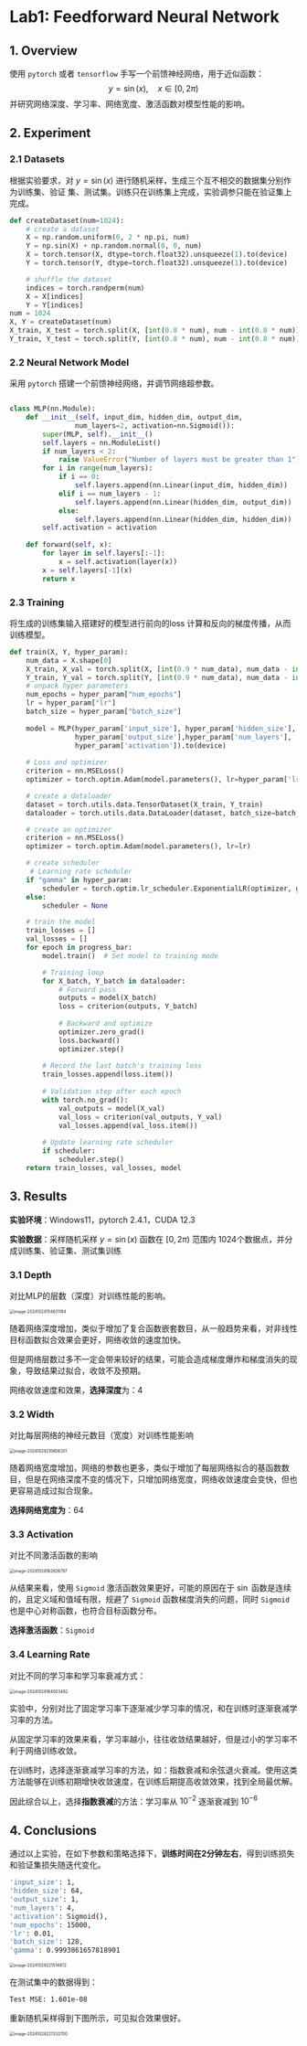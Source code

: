 # Lab1: Feedforward Neural Network

## 1. Overview

使用 `pytorch` 或者 `tensorflow` 手写一个前馈神经网络，用于近似函数：
$$
y=\sin(x),\quad x\in[0,2\pi)
$$
并研究网络深度、学习率、网络宽度、激活函数对模型性能的影响。

## 2. Experiment

### 2.1 Datasets

根据实验要求，对 $y=\sin(x)$ 进行随机采样，生成三个互不相交的数据集分别作为训练集、验证 集、测试集。训练只在训练集上完成，实验调参只能在验证集上完成。

```python
def createDataset(num=1024):
    # create a dataset
    X = np.random.uniform(0, 2 * np.pi, num)
    Y = np.sin(X) + np.random.normal(0, 0, num)
    X = torch.tensor(X, dtype=torch.float32).unsqueeze(1).to(device)
    Y = torch.tensor(Y, dtype=torch.float32).unsqueeze(1).to(device)

    # shuffle the dataset 
    indices = torch.randperm(num)
    X = X[indices]
    Y = Y[indices]
num = 1024
X, Y = createDataset(num)
X_train, X_test = torch.split(X, [int(0.8 * num), num - int(0.8 * num)])
Y_train, Y_test = torch.split(Y, [int(0.8 * num), num - int(0.8 * num)])
```

### 2.2 Neural Network Model

采用 `pytorch` 搭建一个前馈神经网络，并调节网络超参数。

```python

class MLP(nn.Module):
    def __init__(self, input_dim, hidden_dim, output_dim, 
                num_layers=2, activation=nn.Sigmoid()):
        super(MLP, self).__init__()
        self.layers = nn.ModuleList()
        if num_layers < 2:
            raise ValueError("Number of layers must be greater than 1")
        for i in range(num_layers):
            if i == 0:
                self.layers.append(nn.Linear(input_dim, hidden_dim))
            elif i == num_layers - 1:
                self.layers.append(nn.Linear(hidden_dim, output_dim))
            else:
                self.layers.append(nn.Linear(hidden_dim, hidden_dim)) 
        self.activation = activation
    
    def forward(self, x):
        for layer in self.layers[:-1]:
            x = self.activation(layer(x))
        x = self.layers[-1](x)
        return x
```

### 2.3 Training

将生成的训练集输入搭建好的模型进行前向的loss 计算和反向的梯度传播，从而训练模型。

```python
def train(X, Y, hyper_param):
    num_data = X.shape[0]
    X_train, X_val = torch.split(X, [int(0.9 * num_data), num_data - int(0.9 * num_data)], dim=0)
    Y_train, Y_val = torch.split(Y, [int(0.9 * num_data), num_data - int(0.9 * num_data)], dim=0)
    # unpack hyper parameters
    num_epochs = hyper_param["num_epochs"]
    lr = hyper_param["lr"]
    batch_size = hyper_param["batch_size"]
    
    model = MLP(hyper_param['input_size'], hyper_param['hidden_size'], 
                hyper_param['output_size'],hyper_param['num_layers'],
                hyper_param['activation']).to(device)
    
    # Loss and optimizer
    criterion = nn.MSELoss()
    optimizer = torch.optim.Adam(model.parameters(), lr=hyper_param['lr'])

    # create a dataloader
    dataset = torch.utils.data.TensorDataset(X_train, Y_train)
    dataloader = torch.utils.data.DataLoader(dataset, batch_size=batch_size, shuffle=True)

    # create an optimizer
    criterion = nn.MSELoss()
    optimizer = torch.optim.Adam(model.parameters(), lr=lr)

    # create scheduler
     # Learning rate scheduler
    if "gamma" in hyper_param:
        scheduler = torch.optim.lr_scheduler.ExponentialLR(optimizer, gamma=hyper_param['gamma'])
    else:
        scheduler = None

    # train the model
    train_losses = []
    val_losses = []
    for epoch in progress_bar:
        model.train()  # Set model to training mode

        # Training loop
        for X_batch, Y_batch in dataloader:
            # Forward pass
            outputs = model(X_batch)
            loss = criterion(outputs, Y_batch)
            
            # Backward and optimize
            optimizer.zero_grad()
            loss.backward()
            optimizer.step()
        
        # Record the last batch's training loss
        train_losses.append(loss.item())
        
        # Validation step after each epoch
        with torch.no_grad():
            val_outputs = model(X_val)
            val_loss = criterion(val_outputs, Y_val)
            val_losses.append(val_loss.item())
        
        # Update learning rate scheduler
        if scheduler:
            scheduler.step()
    return train_losses, val_losses, model
```

## 3. Results

**实验环境**：Windows11，pytorch 2.4.1，CUDA 12.3

**实验数据**：采样随机采样 $y=\sin(x)$ 函数在 $[0,2\pi)$ 范围内 1024个数据点，并分成训练集、验证集、测试集训练

### 3.1 Depth

对比MLP的层数（深度）对训练性能的影响。

<img src="assets/image-20241028154631184.png" alt="image-20241028154631184" style="zoom: 50%;" />

随着网络深度增加，类似于增加了复合函数嵌套数目，从一般趋势来看，对非线性目标函数拟合效果会更好，网络收敛的速度加快。

但是网络层数过多不一定会带来较好的结果，可能会造成梯度爆炸和梯度消失的现象，导致结果过拟合，收敛不及预期。

网络收敛速度和效果，**选择深度**为：4

### 3.2 Width

对比每层网络的神经元数目（宽度）对训练性能影响

<img src="assets/image-20241028210806301.png" alt="image-20241028210806301" style="zoom: 50%;" />

随着网络宽度增加，网络的参数也更多，类似于增加了每层网络拟合的基函数数目，但是在网络深度不变的情况下，只增加网络宽度，网络收敛速度会变快，但也更容易造成过拟合现象。

**选择网络宽度为**：64

### 3.3 Activation

对比不同激活函数的影响

<img src="assets/image-20241028162826797.png" alt="image-20241028162826797" style="zoom: 50%;" />

从结果来看，使用 `Sigmoid` 激活函数效果更好，可能的原因在于 $\sin$ 函数是连续的，且定义域和值域有限，规避了 `Sigmoid` 函数梯度消失的问题，同时 `Sigmoid` 也是中心对称函数，也符合目标函数分布。

**选择激活函数**：`Sigmoid`

### 3.4 Learning Rate

对比不同的学习率和学习率衰减方式：

<img src="assets/image-20241028164503492.png" alt="image-20241028164503492" style="zoom: 50%;" />

实验中，分别对比了固定学习率下逐渐减少学习率的情况，和在训练时逐渐衰减学习率的方法。

从固定学习率的效果来看，学习率越小，往往收敛结果越好，但是过小的学习率不利于网络训练收敛。

在训练时，选择逐渐衰减学习率的方法，如：指数衰减和余弦退火衰减。使用这类方法能够在训练初期增快收敛速度，在训练后期提高收敛效果，找到全局最优解。

因此综合以上，选择**指数衰减**的方法：学习率从 $10^{-2}$ 逐渐衰减到 $10^{-6}$

## 4. Conclusions

通过以上实验，在如下参数和策略选择下，**训练时间在2分钟左右**，得到训练损失和验证集损失随迭代变化。

```sh
'input_size': 1, 
'hidden_size': 64, 
'output_size': 1, 
'num_layers': 4, 
'activation': Sigmoid(), 
'num_epochs': 15000, 
'lr': 0.01, 
'batch_size': 128, 
'gamma': 0.9993861657818901
```

<img src="assets/image-20241028221514972.png" alt="image-20241028221514972" style="zoom: 50%;" />

在测试集中的数据得到：

```sh
Test MSE: 1.601e-08
```

重新随机采样得到下图所示，可见拟合效果很好。

<img src="assets/image-20241028221332700.png" alt="image-20241028221332700" style="zoom: 50%;" />